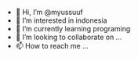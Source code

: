 - 👋 Hi, I’m @myussuuf
- 👀 I’m interested in indonesia
- 🌱 I’m currently learning programing
- 💞️ I’m looking to collaborate on ...
- 📫 How to reach me ...

<!---
myussuuf/myussuuf is a ✨ special ✨ repository because its `README.md` (this file) appears on your GitHub profile.
You can click the Preview link to take a look at your changes.
---
